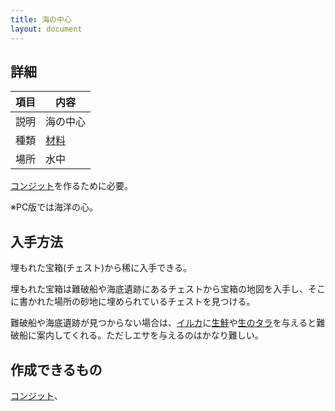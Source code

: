 ```yaml
---
title: 海の中心
layout: document
---
```

## 詳細

|項目|内容|
|---|---|
|説明|海の中心|
|種類|[材料](材料)|
|場所|水中|

[コンジット](コンジット)を作るために必要。

※PC版では海洋の心。

## 入手方法

埋もれた宝箱(チェスト)から稀に入手できる。

埋もれた宝箱は難破船や海底遺跡にあるチェストから宝箱の地図を入手し、そこに書かれた場所の砂地に埋められているチェストを見つける。

難破船や海底遺跡が見つからない場合は、[イルカ](イルカ)に[生鮭](生鮭)や[生のタラ](生のタラ)を与えると難破船に案内してくれる。ただしエサを与えるのはかなり難しい。

## 作成できるもの

[コンジット](コンジット)、
